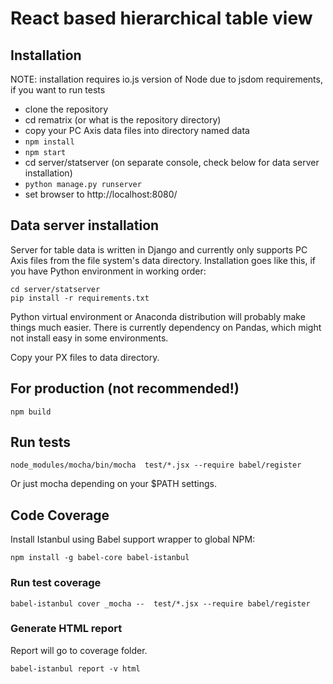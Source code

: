 
# React based hierarchical table view

## Installation

NOTE: installation requires io.js version of Node due to jsdom requirements, if you want to run tests

 * clone the repository
 * cd rematrix (or what is the repository directory)
 * copy your PC Axis data files into directory named data
 * ```npm install```
 * ```npm start```
 * cd server/statserver (on separate console, check below for data server installation)
 * ```python manage.py runserver```
 * set browser to http://localhost:8080/

## Data server installation

Server for table data is written in Django and currently only supports PC Axis files from the file system's data directory. Installation goes like this, if you have Python environment in working order:

    cd server/statserver 
    pip install -r requirements.txt

Python virtual environment or Anaconda distribution will probably make things much easier. There is currently dependency on Pandas, which might not install easy in some environments.

Copy your PX files to data directory.

## For production (not recommended!)

    npm build

## Run tests

    node_modules/mocha/bin/mocha  test/*.jsx --require babel/register

Or just mocha depending on your $PATH settings.

## Code Coverage

Install Istanbul using Babel support wrapper to global NPM:

    npm install -g babel-core babel-istanbul

### Run test coverage

    babel-istanbul cover _mocha --  test/*.jsx --require babel/register

### Generate HTML report

Report will go to coverage folder.

    babel-istanbul report -v html

